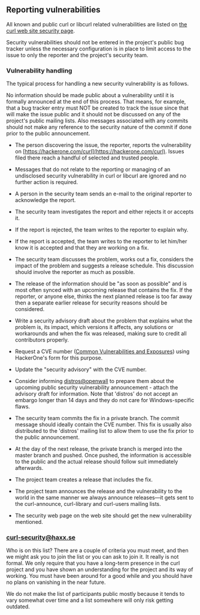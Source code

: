 ## Reporting vulnerabilities

All known and public curl or libcurl related vulnerabilities are listed on
[the curl web site security page](https://curl.se/docs/security.html).

Security vulnerabilities should not be entered in the project's public bug
tracker unless the necessary configuration is in place to limit access to the
issue to only the reporter and the project's security team.

### Vulnerability handling

The typical process for handling a new security vulnerability is as follows.

No information should be made public about a vulnerability until it is
formally announced at the end of this process. That means, for example, that a
bug tracker entry must NOT be created to track the issue since that will make
the issue public and it should not be discussed on any of the project's public
mailing lists. Also messages associated with any commits should not make
any reference to the security nature of the commit if done prior to the public
announcement.

- The person discovering the issue, the reporter, reports the vulnerability on
  [https://hackerone.com/curl](https://hackerone.com/curl). Issues filed there
  reach a handful of selected and trusted people.

- Messages that do not relate to the reporting or managing of an undisclosed
  security vulnerability in curl or libcurl are ignored and no further action
  is required.

- A person in the security team sends an e-mail to the original reporter to
  acknowledge the report.

- The security team investigates the report and either rejects it or accepts
  it.

- If the report is rejected, the team writes to the reporter to explain why.

- If the report is accepted, the team writes to the reporter to let him/her
  know it is accepted and that they are working on a fix.

- The security team discusses the problem, works out a fix, considers the
  impact of the problem and suggests a release schedule. This discussion
  should involve the reporter as much as possible.

- The release of the information should be "as soon as possible" and is most
  often synced with an upcoming release that contains the fix. If the
  reporter, or anyone else, thinks the next planned release is too far away
  then a separate earlier release for security reasons should be considered.

- Write a security advisory draft about the problem that explains what the
  problem is, its impact, which versions it affects, any solutions or
  workarounds and when the fix was released, making sure to credit all
  contributors properly.

- Request a CVE number ([Common Vulnerabilities and Exposures](https://en.wikipedia.org/wiki/Common_Vulnerabilities_and_Exposures)) using HackerOne's form for this purpose.

- Update the "security advisory" with the CVE number.

- Consider informing
  [distros@openwall](https://oss-security.openwall.org/wiki/mailing-lists/distros)
  to prepare them about the upcoming public security vulnerability
  announcement - attach the advisory draft for information. Note that
  'distros' do not accept an embargo longer than 14 days and they do not care
  for Windows-specific flaws.

- The security team commits the fix in a private branch. The commit message
  should ideally contain the CVE number. This fix is usually also distributed
  to the 'distros' mailing list to allow them to use the fix prior to the
  public announcement.

- At the day of the next release, the private branch is merged into the master
  branch and pushed. Once pushed, the information is accessible to the public
  and the actual release should follow suit immediately afterwards.

- The project team creates a release that includes the fix.

- The project team announces the release and the vulnerability to the world in
  the same manner we always announce releases—it gets sent to the
  curl-announce, curl-library and curl-users mailing lists.

- The security web page on the web site should get the new vulnerability
  mentioned.

### curl-security@haxx.se

Who is on this list? There are a couple of criteria you must meet, and then we
might ask you to join the list or you can ask to join it. It really is not
formal. We only require that you have a long-term presence in the curl project
and you have shown an understanding for the project and its way of
working. You must have been around for a good while and you should have no
plans on vanishing in the near future.

We do not make the list of participants public mostly because it tends to vary
somewhat over time and a list somewhere will only risk getting outdated.
